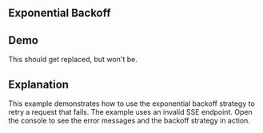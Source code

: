 ## Exponential Backoff

## Demo

<div
    data-on-load="$$put('/examples/backoff/notValid')"
>
     <div id="output">This should get replaced, but won't be.</div>
</div>

## Explanation

This example demonstrates how to use the exponential backoff strategy to retry a request that fails. The example uses an invalid SSE endpoint. Open the console to see the error messages and the backoff strategy in action.
